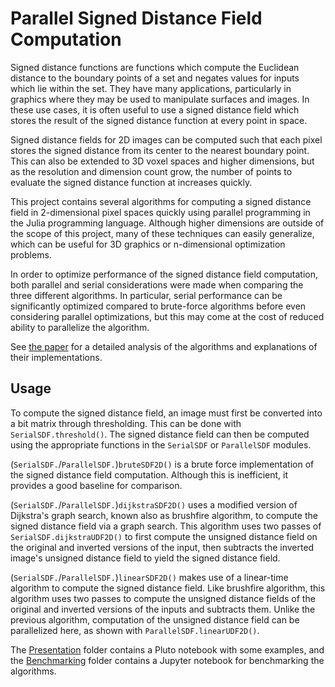 # Parallel Signed Distance Field Computation
Signed distance functions are functions which compute the Euclidean distance to the boundary points of a set and negates values for inputs which lie within the set. They have many applications, particularly in graphics where they may be used to manipulate surfaces and images. In these use cases, it is often useful to use a signed distance field which stores the result of the signed distance function at every point in space. 

Signed distance fields for 2D images can be computed such that each pixel stores the signed distance from its center to the nearest boundary point. This can also be extended to 3D voxel spaces and higher dimensions, but as the resolution and dimension count grow, the number of points to evaluate the signed distance function at increases quickly.

This project contains several algorithms for computing a signed distance field in 2-dimensional pixel spaces quickly using parallel programming in the Julia programming language. Although higher dimensions are outside of the scope of this project, many of these techniques can easily generalize, which can be useful for 3D graphics or n-dimensional optimization problems.

In order to optimize performance of the signed distance field computation, both parallel and serial considerations were made when comparing the three different algorithms. In particular, serial performance can be significantly optimized compared to brute-force algorithms before even considering parallel optimizations, but this may come at the cost of reduced ability to parallelize the algorithm. 

See [the paper](./Paper.pdf) for a detailed analysis of the algorithms and explanations of their implementations.

## Usage
To compute the signed distance field, an image must first be converted into a bit matrix through thresholding. This can be done with `SerialSDF.threshold()`. The signed distance field can then be computed using the appropriate functions in the `SerialSDF` or `ParallelSDF` modules.

(`SerialSDF.`/`ParallelSDF.`)`bruteSDF2D()` is a brute force implementation of the signed distance field computation. Although this is inefficient, it provides a good baseline for comparison.

(`SerialSDF.`/`ParallelSDF.`)`dijkstraSDF2D()` uses a modified version of Dijkstra's graph search, known also as brushfire algorithm, to compute the signed distance field via a graph search. This algorithm uses two passes of `SerialSDF.dijkstraUDF2D()` to first compute the unsigned distance field on the original and inverted versions of the input, then subtracts the inverted image's unsigned distance field to yield the signed distance field.

(`SerialSDF.`/`ParallelSDF.`)`linearSDF2D()` makes use of a linear-time algorithm to compute the signed distance field. Like brushfire algorithm, this algorithm uses two passes to compute the unsigned distance fields of the original and inverted versions of the inputs and subtracts them. Unlike the previous algorithm, computation of the unsigned distance field can be parallelized here, as shown with `ParallelSDF.linearUDF2D()`.

The [Presentation](/Presentation/) folder contains a Pluto notebook with some examples, and the [Benchmarking](/Benchmarking/) folder contains a Jupyter notebook for benchmarking the algorithms.